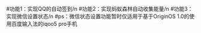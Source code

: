 #功能1：实现QQ的自动签到/n
#功能2：实现蚂蚁森林自动收集能量/n
#功能3：实现微信设置状态/n
#ps：微信状态设置功能暂时仅适用于基于OriginOS 1.0的使用百度输入法的iqoo5 pro手机
